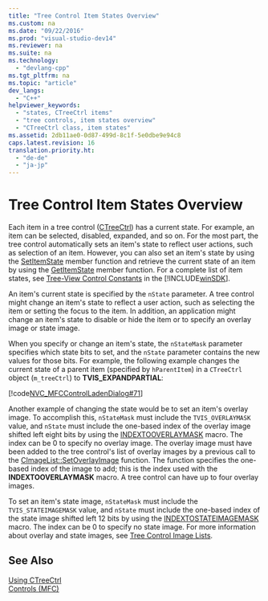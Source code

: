 ```yaml
---
title: "Tree Control Item States Overview"
ms.custom: na
ms.date: "09/22/2016"
ms.prod: "visual-studio-dev14"
ms.reviewer: na
ms.suite: na
ms.technology: 
  - "devlang-cpp"
ms.tgt_pltfrm: na
ms.topic: "article"
dev_langs: 
  - "C++"
helpviewer_keywords: 
  - "states, CTreeCtrl items"
  - "tree controls, item states overview"
  - "CTreeCtrl class, item states"
ms.assetid: 2db11ae0-0d87-499d-8c1f-5e0dbe9e94c8
caps.latest.revision: 16
translation.priority.ht: 
  - "de-de"
  - "ja-jp"
---
```

# Tree Control Item States Overview
Each item in a tree control ([CTreeCtrl](../vs140/ctreectrl-class.md)) has a current state. For example, an item can be selected, disabled, expanded, and so on. For the most part, the tree control automatically sets an item's state to reflect user actions, such as selection of an item. However, you can also set an item's state by using the [SetItemState](../vs140/ctreectrl--setitemstate.md) member function and retrieve the current state of an item by using the [GetItemState](../vs140/ctreectrl--getitemstate.md) member function. For a complete list of item states, see [Tree-View Control Constants](http://msdn.microsoft.com/library/windows/desktop/bb759985) in the [!INCLUDE[winSDK](../vs140/includes/winsdk_md.md)].  
  
 An item's current state is specified by the `nState` parameter. A tree control might change an item's state to reflect a user action, such as selecting the item or setting the focus to the item. In addition, an application might change an item's state to disable or hide the item or to specify an overlay image or state image.  
  
 When you specify or change an item's state, the `nStateMask` parameter specifies which state bits to set, and the `nState` parameter contains the new values for those bits. For example, the following example changes the current state of a parent item (specified by `hParentItem`) in a `CTreeCtrl` object (`m_treeCtrl`) to **TVIS_EXPANDPARTIAL**:  
  
 [!code[NVC_MFCControlLadenDialog#71](../vs140/codesnippet/CPP/tree-control-item-states-overview_1.cpp)]  
  
 Another example of changing the state would be to set an item's overlay image. To accomplish this, `nStateMask` must include the `TVIS_OVERLAYMASK` value, and `nState` must include the one-based index of the overlay image shifted left eight bits by using the [INDEXTOOVERLAYMASK](http://msdn.microsoft.com/library/windows/desktop/bb761408) macro. The index can be 0 to specify no overlay image. The overlay image must have been added to the tree control's list of overlay images by a previous call to the [CImageList::SetOverlayImage](../vs140/cimagelist--setoverlayimage.md) function. The function specifies the one-based index of the image to add; this is the index used with the **INDEXTOOVERLAYMASK** macro. A tree control can have up to four overlay images.  
  
 To set an item's state image, `nStateMask` must include the `TVIS_STATEIMAGEMASK` value, and `nState` must include the one-based index of the state image shifted left 12 bits by using the [INDEXTOSTATEIMAGEMASK](http://msdn.microsoft.com/library/windows/desktop/bb775597) macro. The index can be 0 to specify no state image. For more information about overlay and state images, see [Tree Control Image Lists](../vs140/tree-control-image-lists.md).  
  
## See Also  
 [Using CTreeCtrl](../vs140/using-ctreectrl.md)   
 [Controls (MFC)](../vs140/controls--mfc-.md)